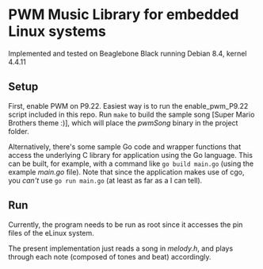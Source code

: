 # PWM Music Library for embedded Linux systems
Implemented and tested on Beaglebone Black running Debian 8.4, kernel 4.4.11

## Setup
First, enable PWM on P9.22. Easiest way is to run the enable_pwm_P9.22 script included in this repo. Run ``make`` to build the sample song [Super Mario Brothers theme :)], which will place the *pwmSong* binary in the project folder.

Alternatively, there's some sample Go code and wrapper functions that access the underlying C library for application using the Go language. This can be built, for example, with a command like `go build main.go` (using the example *main.go* file). Note that since the application makes use of cgo, you *can't* use `go run main.go` (at least as far as a I can tell).

## Run
Currently, the program needs to be run as root since it accesses the pin files of the eLinux system. 

The present implementation just reads a song in *melody.h*, and plays through each note (composed of tones and beat) accordingly.
